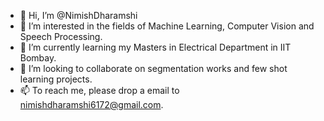 - 👋 Hi, I’m @NimishDharamshi
- 👀 I’m interested in the fields of Machine Learning, Computer Vision and Speech Processing.
- 🌱 I’m currently learning my Masters in Electrical Department in IIT Bombay.
- 💞️ I’m looking to collaborate on segmentation works and few shot learning projects.
- 📫 To reach me, please drop a email to nimishdharamshi6172@gmail.com.

<!---
NimishDharamshi/NimishDharamshi is a ✨ special ✨ repository because its `README.md` (this file) appears on your GitHub profile.
You can click the Preview link to take a look at your changes.
--->
